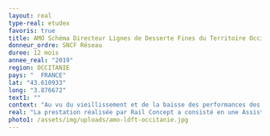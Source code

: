 ```yaml
---
layout: real
type-real: etudex
favoris: true
title: AMO Schéma Directeur Lignes de Desserte Fines du Territoire Occitanie
donneur_ordre: SNCF Réseau
duree: 12 mois
annee_real: "2019"
region: OCCITANIE
pays: "  FRANCE"
lat: "43.610933"
long: "3.876672"
text1: ""
context: "Au vu du vieillissement et de la baisse des performances des lignes de desserte fine du territoire, malgré les efforts significatifs consentis ces dernières années, il faut améliorer encore la qualité de service, dans un contexte contraint budgétairement. Dans ce cadre la direction territoriale Occitanie de SNCF Réseau a lancé une étude de Schéma Directeur sur certaines lignes d’Occitanie pour répondre à plusieurs objectifs : effectuer un diagnostic de la ligne, de la socio-démographie du territoire et des contraintes environnementales, produire une étude d’exploitation sur l’évolution potentielle du service, proposer un programme de régénération et de développement. \r\n\nLes lignes concernées sont les suivantes :\r\n\n- Ligne de Toulouse à Latour-de-Carol,\r\n\n- Ligne de Perpignan à Villefranche – Vernet-les-Bains,\r\n\n- Ligne de Nîmes au Grau-du-Roi.\r\n\n- Lignes du Quart Nord Est de Toulouse (uniquement diagnostic et régénération)"
real: "La prestation réalisée par Rail Concept a consisté en une Assistance à Maitrise d’Ouvrage pour le pilotage du BE chargé de la production des Schémas Directeurs.\r\n\nLes missions réalisées sont les suivantes :\r\n\n- Pilotage de la prestation et de son avancement\r\n\n- Expertise des livrables produits par le BE en charge de l’étude du Schéma Directeur\r\n\n- Recueil des avis des différents métiers de SNCF Réseau sur les productions du BE en charge de l’étude."
photo1: /assets/img/uploads/amo-ldft-occitanie.jpg
---
```

